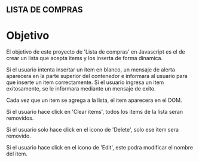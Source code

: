 ## LISTA DE COMPRAS

# Objetivo

El objetivo de este proyecto de 'Lista de compras' en Javascript es el de crear un lista que acepta items y los inserta de forma dinamica.

Si el usuario intenta insertar un item en blanco, un mensaje de alerta aparecera en la parte superior del contenedor e informara al usuario para que inserte un item correctamente. Si el usuario ingresa un item exitosamente, se le informara mediante un mensaje de exito.

Cada vez que un item se agrega a la lista, el item aparecera en el DOM.

Si el usuario hace click en 'Clear items', todos los items de la lista seran removidos.

Si el usuario solo hace click en el icono de 'Delete', solo ese item sera removido.

Si el usuario hace click en el icono de 'Edit', este podra modificar el nombre del item.